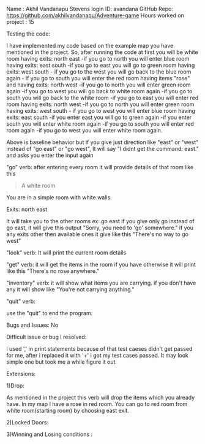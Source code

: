 Name : Akhil Vandanapu
Stevens login ID: avandana
GitHub Repo: https://github.com/akhilvandanapu/Adventure-game
Hours worked on project : 15

Testing the code:

I have implemented my code based on the example map you have mentioned in the project.
So, after running the code at first you will be white room having exits: north east
	-if you go to north you will enter blue room having exits: east south
		-if you go to east you will go to green room having exits: west south
			- if you go to the west you will go back to the blue room again
			- if you go to south you will enter the red room having items "rose" and having exits: north west
				-if you go to north you will enter green room again
				-if you go to west you will go back to white room again
		-if you go to south you will go back to the white room
	-if you go to east you will enter red room having exits: north west
		-if you go to north you will enter green room having exits: west south
			- if you go to west you will enter blue room having exits: east south
				-if you enter east you will go to green again
				-if you enter south you will enter white room again
			-if you go to south you will enter red room again
		-if you go to west you will enter white room again.
		
		
Above is baseline behavior but if you give just direction like "east" or "west" instead of "go east" or "go west", It will say "I didnt get the command: east."
and asks you enter the input again

"go" verb:
after entering every room it will provide details of that room like this  

> A white room

You are in a simple room with white walls.

Exits: north east

It will take you to the other rooms ex: go east
if you give only go instead of go east, it will give this output "Sorry, you need to 'go' somewhere."
if you any exits other then available ones it give like this "There's no way to go west"


"look" verb:
It will print the current room details

"get" verb:
it will get the items in the room if you have otherwise it will print like this "There's no rose anywhere."

"inventory" verb:
it will show what items you are carrying.
if you don't have any it will show like "You're not carrying anything."

"quit" verb:

use the "quit" to end the program.


Bugs and Issues: No

Difficult issue or bug I resolved:

i used ',' in print statements because of that test caeses didn't get passed for me, after i replaced it with '+' i got my test cases passed. It may look simple one but took me a while figure it out.



Extensions:

1)Drop: 

As mentioned in the project this verb will drop the items which you already have.
In my map I have a rose in red room.
You can go to red room from white room(starting room) by choosing east exit.


2)Locked Doors:




3)Winning and Losing conditions :

